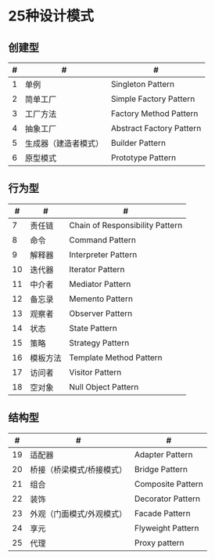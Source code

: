 # 25种设计模式

## 创建型
#|#|#
---|---|---
1|单例|Singleton Pattern
2|简单工厂|Simple Factory Pattern
3|工厂方法|Factory Method Pattern
4|抽象工厂|Abstract Factory Pattern
5|生成器（建造者模式）|Builder Pattern
6|原型模式|Prototype Pattern

## 行为型
#|#|#
---|---|---
7|责任链|Chain of Responsibility Pattern
8|命令|Command Pattern
9|解释器|Interpreter Pattern
10|迭代器|Iterator Pattern
11|中介者|Mediator Pattern
12|备忘录|Memento Pattern
13|观察者|Observer Pattern
14|状态|State Pattern
15|策略|Strategy Pattern
16|模板方法|Template Method Pattern
17|访问者|Visitor Pattern
18|空对象|Null Object Pattern

## 结构型
#|#|#
---|---|---
19|适配器|Adapter Pattern
20|桥接（桥梁模式/桥接模式）|Bridge Pattern
21|组合|Composite Pattern
22|装饰|Decorator Pattern
23|外观（门面模式/外观模式）|Facade Pattern
24|享元|Flyweight Pattern
25|代理|Proxy pattern
